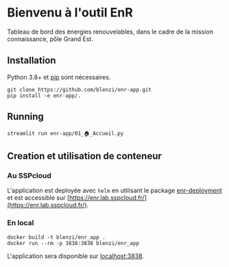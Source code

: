 # Bienvenu à l'outil EnR

Tableau de bord des énergies renouvelables, dans le cadre de la mission connaissance, pôle Grand Est.

## Installation

Python 3.8+ et [pip](https://pip.pypa.io/en/stable/) sont nécessaires.

```shell
git clone https://github.com/blenzi/enr-app.git
pip install -e enr-app/.
```

## Running
```shell
streamlit run enr-app/01_🏠_Accueil.py 
```

## Creation et utilisation de conteneur

### Au SSPcloud

L'application est deployée avec `helm` en utilisant le package [enr-deployment](https://github.com/blenzi/enr-deployment) et est accessible sur [https://enr.lab.sspcloud.fr/](https://enr.lab.sspcloud.fr/).


### En local

```shell
docker build -t blenzi/enr_app .
docker run --rm -p 3838:3838 blenzi/enr_app
```

L'application sera disponible sur [localhost:3838](localhost:3838).
